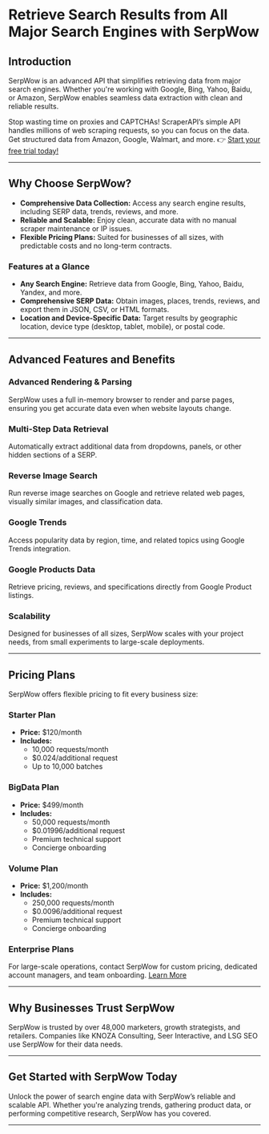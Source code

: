 # Retrieve Search Results from All Major Search Engines with SerpWow

## Introduction

SerpWow is an advanced API that simplifies retrieving data from major search engines. Whether you're working with Google, Bing, Yahoo, Baidu, or Amazon, SerpWow enables seamless data extraction with clean and reliable results.

Stop wasting time on proxies and CAPTCHAs! ScraperAPI’s simple API handles millions of web scraping requests, so you can focus on the data. Get structured data from Amazon, Google, Walmart, and more. 👉 [Start your free trial today!](https://bit.ly/Scraperapi)

---

## Why Choose SerpWow?

- **Comprehensive Data Collection:** Access any search engine results, including SERP data, trends, reviews, and more.
- **Reliable and Scalable:** Enjoy clean, accurate data with no manual scraper maintenance or IP issues.
- **Flexible Pricing Plans:** Suited for businesses of all sizes, with predictable costs and no long-term contracts.

### Features at a Glance

- **Any Search Engine:** Retrieve data from Google, Bing, Yahoo, Baidu, Yandex, and more.
- **Comprehensive SERP Data:** Obtain images, places, trends, reviews, and export them in JSON, CSV, or HTML formats.
- **Location and Device-Specific Data:** Target results by geographic location, device type (desktop, tablet, mobile), or postal code.

---

## Advanced Features and Benefits

### Advanced Rendering & Parsing
SerpWow uses a full in-memory browser to render and parse pages, ensuring you get accurate data even when website layouts change.

### Multi-Step Data Retrieval
Automatically extract additional data from dropdowns, panels, or other hidden sections of a SERP.

### Reverse Image Search
Run reverse image searches on Google and retrieve related web pages, visually similar images, and classification data.

### Google Trends
Access popularity data by region, time, and related topics using Google Trends integration.

### Google Products Data
Retrieve pricing, reviews, and specifications directly from Google Product listings.

### Scalability
Designed for businesses of all sizes, SerpWow scales with your project needs, from small experiments to large-scale deployments.

---

## Pricing Plans

SerpWow offers flexible pricing to fit every business size:

### Starter Plan
- **Price:** $120/month
- **Includes:**
  - 10,000 requests/month
  - $0.024/additional request
  - Up to 10,000 batches

### BigData Plan
- **Price:** $499/month
- **Includes:**
  - 50,000 requests/month
  - $0.01996/additional request
  - Premium technical support
  - Concierge onboarding

### Volume Plan
- **Price:** $1,200/month
- **Includes:**
  - 250,000 requests/month
  - $0.0096/additional request
  - Premium technical support
  - Concierge onboarding

### Enterprise Plans
For large-scale operations, contact SerpWow for custom pricing, dedicated account managers, and team onboarding. [Learn More](https://trajectdata.com/enterprise/)

---

## Why Businesses Trust SerpWow

SerpWow is trusted by over 48,000 marketers, growth strategists, and retailers. Companies like KNOZA Consulting, Seer Interactive, and LSG SEO use SerpWow for their data needs.

---

## Get Started with SerpWow Today

Unlock the power of search engine data with SerpWow’s reliable and scalable API. Whether you're analyzing trends, gathering product data, or performing competitive research, SerpWow has you covered.


---

